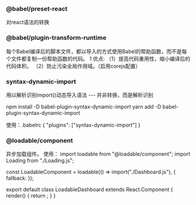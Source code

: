### @babel/preset-react
对react语法的转换

### @babel/plugin-transform-runtime
每个Babel编译后的脚本文件，都以导入的方式使用Babel的帮助函数，而不是每个文件都复制一份帮助函数的代码。
1 优点:
（1）提高代码重用性，缩小编译后的代码体积。
（2）防止污染全局作用域。（启用corejs配置）

### syntax-dynamic-import
用以解析识别import()动态导入语法 --- 并非转换，而是解析识别

npm install -D babel-plugin-syntax-dynamic-import
yarn add -D babel-plugin-syntax-dynamic-import

使用：.babelrc
{
  "plugins": ["syntax-dynamic-import"]
}
### @loadable/component
异步加载组件。
使用：
import loadable from "@loadable/component";
import Loading from "./Loading.js";

const LoadableComponent = loadable(() => import("./Dashboard.js"), {
  fallback: <Loading />
});

export default class LoadableDashboard extends React.Component {
  render() {
    return <LoadableComponent />;
  }
}

